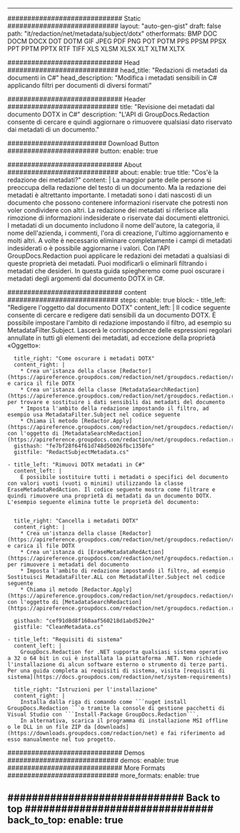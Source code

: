 
---
############################# Static ############################
layout: "auto-gen-gist" 
draft: false
path: "it/redaction/net/metadata/subject/dotx"
otherformats: BMP DOC DOCM DOCX DOT DOTM GIF JPEG PDF PNG POT POTM PPS PPSM PPSX PPT PPTM PPTX RTF TIFF XLS XLSM XLSX XLT XLTM XLTX  

############################# Head ############################
head_title: "Redazioni di metadati da documenti in C#"
head_description: "Modifica i metadati sensibili in C# applicando filtri per documenti di diversi formati"

############################# Header ############################
title: "Revisione dei metadati dal documento DOTX in C#"
description: "L'API di GroupDocs.Redaction consente di cercare e quindi aggiornare o rimuovere qualsiasi dato riservato dai metadati di un documento."

######################### Download Button #######################
button:
    enable: true

############################# About ############################
about:
    enable: true
    title: "Cos'è la redazione dei metadati?"
    content: |
        La maggior parte delle persone si preoccupa della redazione del testo di un documento. Ma la redazione dei metadati è altrettanto importante. I metadati sono i dati nascosti di un documento che possono contenere informazioni riservate che potresti non voler condividere con altri. La redazione dei metadati si riferisce alla rimozione di informazioni indesiderate o riservate dai documenti elettronici. I metadati di un documento includono il nome dell'autore, la categoria, il nome dell'azienda, i commenti, l'ora di creazione, l'ultimo aggiornamento e molti altri. A volte è necessario eliminare completamente i campi di metadati indesiderati o è possibile aggiornarne i valori. Con l'API GroupDocs.Redaction puoi applicare le redazioni dei metadati a qualsiasi di queste proprietà dei metadati. Puoi modificarli o eliminarli filtrando i metadati che desideri. In questa guida spiegheremo come puoi oscurare i metadati degli argomenti dal documento DOTX in C#.

############################# content ############################
steps:
    enable: true
    block:
    - title_left: "Redigere l'oggetto dal documento DOTX"
      content_left: |
        Il codice seguente consente di cercare e redigere dati sensibili da un documento DOTX. È possibile impostare l'ambito di redazione impostando il filtro, ad esempio su MetadataFilter.Subject. Lascerà le corrispondenze delle espressioni regolari annullate in tutti gli elementi dei metadati, ad eccezione della proprietà «Oggetto»:
        

      title_right: "Come oscurare i metadati DOTX"
      content_right: |
        * Crea un'istanza della classe [Redactor](https://apireference.groupdocs.com/redaction/net/groupdocs.redaction/redactor) e carica il file DOTX
        * Crea un'istanza della classe [MetadataSearchRedaction](https://apireference.groupdocs.com/redaction/net/groupdocs.redaction.redactions/metadatasearchredaction) per trovare e sostituire i dati sensibili dai metadati del documento
        * Imposta l'ambito della redazione impostando il filtro, ad esempio usa MetadataFilter.Subject nel codice seguente
        * Chiama il metodo [Redactor.Apply](https://apireference.groupdocs.com/redaction/net/groupdocs.redaction/redactor/methods/apply/index) con l'oggetto di [MetadataSearchRedaction](https://apireference.groupdocs.com/redaction/net/groupdocs.redaction.redactions/metadatasearchredaction)        
      gisthash: "fe7bf28f64f61d748d50026fbc1350fe"
      gistfile: "RedactSubjectMetadata.cs"

    - title_left: "Rimuovi DOTX metadati in C#"
      content_left: |
        È possibile sostituire tutti i metadati o specifici del documento con valori vuoti (vuoti o minimi) utilizzando la classe EraseMetadataRedAction. Il codice seguente mostra come filtrare e quindi rimuovere una proprietà di metadati da un documento DOTX. L'esempio seguente elimina tutte le proprietà del documento:
        
        
      title_right: "Cancella i metadati DOTX"
      content_right: |
        * Crea un'istanza della classe [Redactor](https://apireference.groupdocs.com/redaction/net/groupdocs.redaction/redactor) e carica il file DOTX
        * Crea un'istanza di [EraseMetadataRedAction](https://apireference.groupdocs.com/redaction/net/groupdocs.redaction.redactions/erasemetadataredaction) per rimuovere i metadati del documento
        * Imposta l'ambito di redazione impostando il filtro, ad esempio Sostituisci MetadataFilter.ALL con MetadataFilter.Subject nel codice seguente 
        * Chiama il metodo [Redactor.Apply](https://apireference.groupdocs.com/redaction/net/groupdocs.redaction/redactor/methods/apply/index) con l'oggetto di [MetadataSearchRedaction](https://apireference.groupdocs.com/redaction/net/groupdocs.redaction.redactions/metadatasearchredaction)
        
      gisthash: "cef91d8d8f160aaf560218d1abd520e2"
      gistfile: "CleanMetadata.cs"

    - title_left: "Requisiti di sistema"
      content_left: |
        GroupDocs.Redaction for .NET supporta qualsiasi sistema operativo a 32 o 64 bit in cui è installata la piattaforma .NET. Non richiede l'installazione di alcun software esterno o strumento di terze parti. Per una guida completa ai requisiti di sistema, visita [requisiti di sistema](https://docs.groupdocs.com/redaction/net/system-requirements)
        
      title_right: "Istruzioni per l'installazione"
      content_right: |
        Installa dalla riga di comando come ```nuget install GroupDocs.Redaction ```o tramite la console di gestione pacchetti di Visual Studio con ```Install-Package GroupDocs.Redaction```. 
        In alternativa, scarica il programma di installazione MSI offline o le DLL in un file ZIP da [downloads](https://downloads.groupdocs.com/redaction/net) e fai riferimento ad esso manualmente nel tuo progetto.

############################# Demos ############################
demos:
    enable: true
############################# More Formats ############################
more_formats:
    enable: true

############################# Back to top ###############################
back_to_top:
    enable: true
---